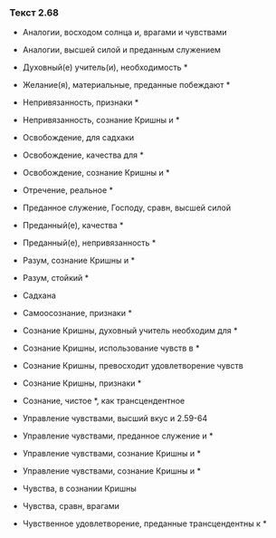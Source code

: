 ### Текст 2.68

- Аналогии, восходом солнца и, врагами и чувствами

- Аналогии, высшей силой и преданным служением

- Духовный(е) учитель(и), необходимость *

- Желание(я), материальные, преданные побеждают *

- Непривязанность, признаки *

- Непривязанность, сознание Кришны и *

- Освобождение, для садхаки

- Освобождение, качества для *

- Освобождение, сознание Кришны и *

- Отречение, реальное *

- Преданное служение, Господу, сравн, высшей силой

- Преданный(е), качества *

- Преданный(е), непривязанность *

- Разум, сознание Кришны и *

- Разум, стойкий *

- Садхана

- Самоосознание, признаки *

- Сознание Кришны, духовный учитель необходим для *

- Сознание Кришны, использование чувств в *

- Сознание Кришны, превосходит удовлетворение чувств

- Сознание Кришны, признаки *

- Сознание, чистое *, как трансцендентное

- Управление чувствами, высший вкус и 2.59-64

- Управление чувствами, преданное служение и *

- Управление чувствами, сознание Кришны и *

- Управление чувствами, сознание Кришны и *

- Чувства, в сознании Кришны

- Чувства, сравн, врагами

- Чувственное удовлетворение, преданные трансцендентны к *
	
